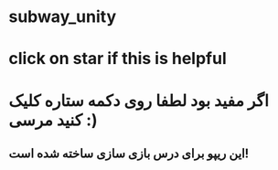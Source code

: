 # subway_unity

# click on star if this is helpful
# اگر مفید بود لطفا روی دکمه ستاره کلیک کنید مرسی :)
## این ریپو برای درس بازی سازی ساخته شده است!
